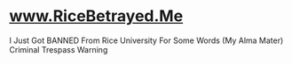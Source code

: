 # www.RiceBetrayed.Me
I Just Got BANNED From Rice University For Some Words (My Alma Mater) Criminal Trespass Warning
